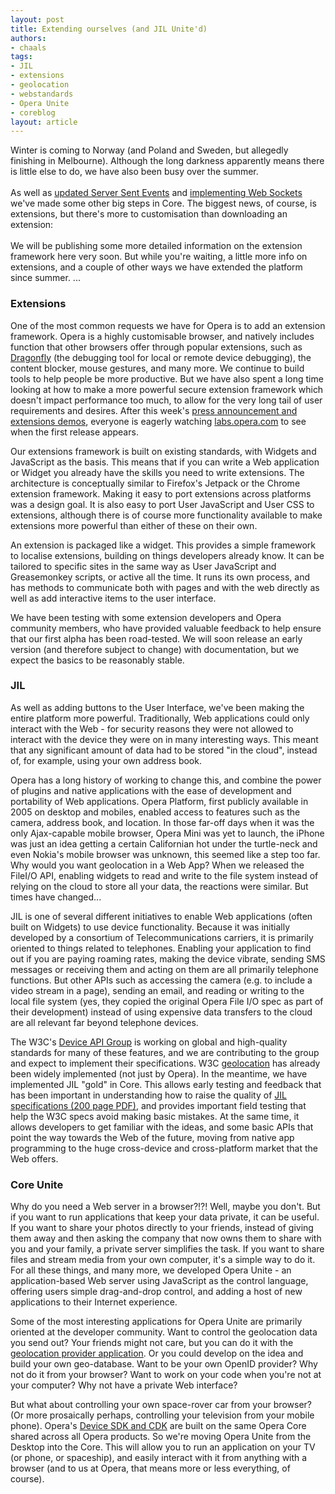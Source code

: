 ```yaml
---
layout: post
title: Extending ourselves (and JIL Unite'd)
authors:
- chaals
tags:
- JIL
- extensions
- geolocation
- webstandards
- Opera Unite
- coreblog
layout: article
---
```

<p>Winter is coming to Norway (and Poland and Sweden, but allegedly finishing in Melbourne). Although the long darkness apparently means there is little else to do, we have also been busy over the summer.<br/><br/>As well as <a href="http://my.opera.com/core/blog/eventsource" rel="nofollow" target="_blank">updated Server Sent Events</a> and <a href="http://my.opera.com/core/blog/websockets" rel="nofollow" target="_blank">implementing Web Sockets</a> we&#39;ve made some other big steps in Core. The biggest news, of course, is extensions, but there&#39;s more to customisation than downloading an extension:<br/><br/>We will be publishing some more detailed information on the extension framework here very soon. But while you&#39;re waiting, a little more info on extensions, and a couple of other ways we have extended the platform since summer. ... </p><!--more--><h3>Extensions</h3>

<p>One of the most common requests we have for Opera is to add an extension framework. Opera is a highly customisable browser, and natively includes function that other browsers offer through popular extensions, such as <a href="http://dragonfly.opera.com" target="_blank">Dragonfly</a> (the debugging tool for local or remote device debugging), the content blocker, mouse gestures, and many more. We continue to build tools to help people be more productive. But we have also spent a long time looking at how to make a more powerful secure extension framework which doesn&#39;t impact performance too much, to allow for the very long tail of user requirements and desires. After this week&#39;s <a href="http://www.opera.com/unw" target="_blank">press announcement and extensions demos</a>, everyone is eagerly watching <a href="http://labs.opera.com" target="_blank">labs.opera.com</a> to see when the first release appears. 

<p>Our extensions framework is built on existing standards, with Widgets and JavaScript as the basis. This means that if you can write a Web application or Widget you already have the skills you need to write extensions. The architecture is conceptually similar to Firefox&#39;s Jetpack or the Chrome extension framework. Making it easy to port extensions across platforms was a design goal. It is also easy to port User JavaScript and User CSS to extensions, although there is of course more functionality available to make extensions more powerful than either of these on their own. 

<p>An extension is packaged like a widget. This provides a simple framework to localise extensions, building on things developers already know. It can be tailored to specific sites in the same way as User JavaScript and Greasemonkey scripts, or active all the time. It runs its own process, and has methods to communicate both with pages and with the web directly as well as add interactive items to the user interface.

<p>We have been testing with some extension developers and Opera community members, who have provided valuable feedback to help ensure that our first alpha has been road-tested. We will soon release an early version (and therefore subject to change) with documentation, but we expect the basics to be reasonably stable.

<h3>JIL</h3>

<p>As well as adding buttons to the User Interface, we&#39;ve been making the entire platform more powerful. Traditionally, Web applications could only interact with the Web - for security reasons they were not allowed to interact with the device they were on in many interesting ways. This meant that any significant amount of data had to be stored &quot;in the cloud&quot;, instead of, for example, using your own address book.

<p>Opera has a long history of working to change this, and combine the power of plugins and native applications with the ease of development and portability of Web applications. Opera Platform, first publicly available in 2005 on desktop and mobiles, enabled access to features such as the camera, address book, and location. In those far-off days when it was the only Ajax-capable mobile browser, Opera Mini was yet to launch, the iPhone was just an idea getting a certain Californian hot under the turtle-neck and even Nokia&#39;s mobile browser was unknown, this seemed like a step too far. Why would you want geolocation in a Web App? When we released the FileI/O API, enabling widgets to read and write to the file system instead of relying on the cloud to store all your data, the reactions were similar. But times have changed...

<p>JIL is one of several different initiatives to enable Web applications (often built on Widgets) to use device functionality. Because it was initially developed by a consortium of Telecommunications carriers, it is primarily oriented to things related to telephones. Enabling your application to find out if you are paying roaming rates, making the device vibrate, sending SMS messages or receiving them and acting on them are all primarily telephone functions. But other APIs such as accessing the camera (e.g. to include a video stream in a page), sending an email, and reading or writing to the local file system (yes, they copied the original Opera File I/O spec as part of their development) instead of using expensive data transfers to the cloud are all relevant far beyond telephone devices.

<p>The W3C&#39;s <a href="http://www.w3.org/2009/DAP" target="_blank">Device API Group</a> is working on global and high-quality standards for many of these features, and we are contributing to the group and expect to implement their specifications. W3C <a href="http://www.w3.org/TR/geolocation-API/" target="_blank">geolocation</a> has already been widely implemented (not just by Opera). In the meantime, we have implemented JIL &quot;gold&quot; in Core. This allows early testing and feedback that has been important in understanding how to raise the quality of <a href="http://www.jil.org/c/document_library/get_file?uuid=03eb4771-e9a2-42fc-9874-0bb402e0244c&amp;groupId=10158" target="_blank">JIL specifications (200 page PDF)</a>, and provides important field testing that help the W3C specs avoid making basic mistakes. At the same time, it allows developers to get familiar with the ideas, and some basic APIs that point the way towards the Web of the future, moving from native app programming to the huge cross-device and cross-platform market that the Web offers.

<h3>Core Unite</h3>

<p>Why do you need a Web server in a browser?!?! Well, maybe you don&#39;t. But if you want to run applications that keep your data private, it can be useful. If you want to share your photos directly to your friends, instead of giving them away and then asking the company that now owns them to share with you and your family, a private server simplifies the task. If you want to share files and stream media from your own computer, it&#39;s a simple way to do it. For all these things, and many more, we developed Opera Unite - an application-based Web server using JavaScript as the control language, offering users simple drag-and-drop control, and adding a host of new applications to their Internet experience.

<p>Some of the most interesting applications for Opera Unite are primarily oriented at the developer community. Want to control the geolocation data you send out? Your friends might not care, but you can do it with the <a href="http://unite.opera.com/application/701/" target="_blank">geolocation provider application</a>. Or you could develop on the idea and build your own geo-database. Want to be your own OpenID provider? Why not do it from your browser? Want to work on your code when you&#39;re not at your computer? Why not have a private Web interface?

<p>But what about controlling your own space-rover car from your browser? (Or more prosaically perhaps, controlling your television from your mobile phone). Opera&#39;s <a href="http://dev.opera.com/sdk/" target="_blank">Device SDK and CDK</a> are built on the same Opera Core shared across all Opera products. So we&#39;re moving Opera Unite from the Desktop into the Core. This will allow you to run an application on your TV (or phone, or spaceship), and easily interact with it from anything with a browser (and to us at Opera, that means more or less everything, of course).</p></p></p></p></p></p></p></p></p></p></p>
